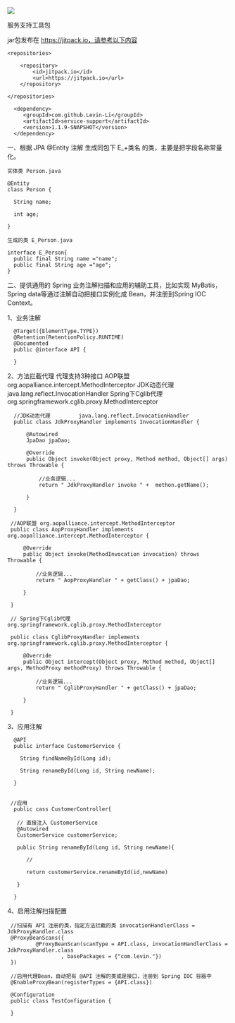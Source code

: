 [![](https://jitpack.io/v/Levin-Li/ServiceSupport.svg)](https://jitpack.io/#Levin-Li/ServiceSupport)


服务支持工具包

 jar包发布在 https://jitpack.io，请参考以下内容
    
    <repositories>

        <repository>
            <id>jitpack.io</id>
            <url>https://jitpack.io</url>
        </repository>

    </repositories>
    
      <dependency>
         <groupId>com.github.Levin-Li</groupId>
         <artifactId>service-support</artifactId>
         <version>1.1.9-SNAPSHOT</version> 
      </dependency>


一、根据 JPA @Entity 注解 生成同包下 E_+类名 的类，主要是把字段名称常量化。
 
    实体类 Person.java
    
    @Entity
    class Person { 
      
      String name;
      
      int age;
      
    }
    
    生成的类 E_Person.java
     
    interface E_Person{
      public final String name ="name";
      public final String age ="age";
    }


二、提供通用的 Spring 业务注解扫描和应用的辅助工具，比如实现 MyBatis，Spring data等通过注解自动把接口实例化成 Bean，并注册到Spring IOC Context。

   1、业务注解
      
      @Target({ElementType.TYPE})
      @Retention(RetentionPolicy.RUNTIME)
      @Documented
      public @interface API {
      
      }
      

   2、方法拦截代理
      代理支持3种接口 
      AOP联盟            org.aopalliance.intercept.MethodInterceptor
      JDK动态代理         java.lang.reflect.InvocationHandler
      Spring下Cglib代理  org.springframework.cglib.proxy.MethodInterceptor
      
      //JDK动态代理         java.lang.reflect.InvocationHandler
      public class JdkProxyHandler implements InvocationHandler {
      
          @Autowired
          JpaDao jpaDao;
      
          @Override
          public Object invoke(Object proxy, Method method, Object[] args) throws Throwable {
              
              //业务逻辑...
              return " JdkProxyHandler invoke " +  methon.getName();
      
          }
      
      }
         
     //AOP联盟 org.aopalliance.intercept.MethodInterceptor     
     public class AopProxyHandler implements org.aopalliance.intercept.MethodInterceptor {
       
         @Override
         public Object invoke(MethodInvocation invocation) throws Throwable {
     
             //业务逻辑...
             return " AopProxyHandler " + getClass() + jpaDao;
     
         }
     
     }

     // Spring下Cglib代理  org.springframework.cglib.proxy.MethodInterceptor
     
     public class CglibProxyHandler implements org.springframework.cglib.proxy.MethodInterceptor {
      
         @Override
         public Object intercept(Object proxy, Method method, Object[] args, MethodProxy methodProxy) throws Throwable {
     
             //业务逻辑...
             return " CglibProxyHandler " + getClass() + jpaDao;
    
         }
     
     }


   3、应用注解
      
      @API
      public interface CustomerService {
      
        String findNameById(Long id);
      
        String renameById(Long id, String newName);
      
      }
   
     
     //应用 
      public cass CustomerController{
      
       // 直接注入 CustomerService
       @Autowired
       CustomerService customerService; 
      
       public String renameById(Long id, String newName){
       
          //  
          
          return customerService.renameById(id,newName)
          
       }
      
      }
   
   4、启用注解扫描配置
   
     //扫描有 API 注册的类，指定方法拦截的类 invocationHandlerClass = JdkProxyHandler.class
     @ProxyBeanScans({ 
             @ProxyBeanScan(scanType = API.class, invocationHandlerClass = JdkProxyHandler.class
                     , basePackages = {"com.levin."}) 
     })
     
     //启用代理Bean，自动把有 @API 注解的类或是接口，注册到 Spring IOC 容器中 
     @EnableProxyBean(registerTypes = {API.class})
 
     @Configuration
     public class TestConfiguration {
    
     }
   
   